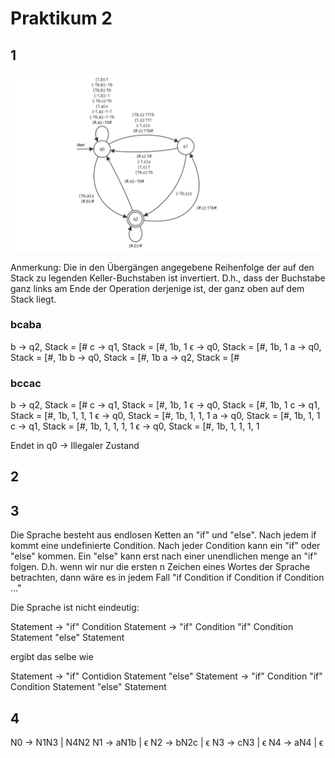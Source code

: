 # Praktikum 2

## 1

![image](doppeltAwieC.png "Bild des PDA")

Anmerkung: Die in den Übergängen angegebene Reihenfolge der auf den Stack zu legenden Keller-Buchstaben ist invertiert. D.h., dass der Buchstabe ganz links am Ende der Operation derjenige ist, der ganz oben auf dem Stack liegt.

### bcaba

b -> q2, Stack = [#
c -> q1, Stack = [#, 1b, 1
ϵ -> q0, Stack = [#, 1b, 1
a -> q0, Stack = [#, 1b
b -> q0, Stack = [#, 1b
a -> q2, Stack = [#

### bccac

b -> q2, Stack = [#
c -> q1, Stack = [#, 1b, 1
ϵ -> q0, Stack = [#, 1b, 1
c -> q1, Stack = [#, 1b, 1, 1, 1
ϵ -> q0, Stack = [#, 1b, 1, 1, 1
a -> q0, Stack = [#, 1b, 1, 1
c -> q1, Stack = [#, 1b, 1, 1, 1, 1
ϵ -> q0, Stack = [#, 1b, 1, 1, 1, 1

Endet in q0 -> Illegaler Zustand

## 2

## 3

Die Sprache besteht aus endlosen Ketten an "if" und "else". Nach jedem if kommt eine undefinierte Condition. Nach jeder Condition kann ein "if" oder "else" kommen. Ein "else" kann erst nach einer unendlichen menge an "if" folgen. D.h. wenn wir nur die ersten n Zeichen eines Wortes der Sprache betrachten, dann wäre es in jedem Fall "if Condition if Condition if Condition ..."


Die Sprache ist nicht eindeutig:

Statement -> "if" Condition Statement -> "if" Condition "if" Condition Statement "else" Statement

ergibt das selbe wie

Statement -> "if" Contidion Statement "else" Statement -> "if" Condition "if" Condition Statement "else" Statement

## 4

N0 -> N1N3 | N4N2
N1 -> aN1b | ϵ
N2 -> bN2c | ϵ
N3 -> cN3 | ϵ
N4 -> aN4 | ϵ